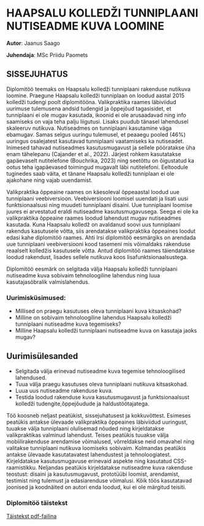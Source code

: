# HAAPSALU KOLLEDŽI TUNNIPLAANI NUTISEADME KUVA LOOMINE

**Autor**: Jaanus Saago

**Juhendaja**: MSc Priidu Paomets

## SISSEJUHATUS
Diplomitöö teemaks on Haapsalu kolledži tunniplaani rakenduse nutikuva loomine. Praegune Haapsalu kolledži tunniplaan on loodud aastal 2015 kolledži tudengi poolt diplomitööna. Valikpraktika raames läbiviidud uurimuse tulemusena andsid tudengid ja õppejõud tagasisidet, et tunniplaani ei ole mugav kasutada, ikoonid ei ole arusaadavad ning info saamiseks on vaja teha palju liigutusi. Lisaks puudub tänasel lahendusel skaleeruv nutikuva. Nutiseadmes on tunniplaani kasutamine väga ebamugav. Samas selgus uuringu tulemusel, et peaaegu pooled (46%) uuringus osalejatest kasutavad tunniplaani vaatamiseks ka nutiseadet. Inimesed tahavad nutiseadmes kasutusmugavust ja sellele pööratakse üha enam tähelepanu (Cajander et al., 2022). Järjest rohkem kasutatakse  gapäevaselt nutitelefone (Bouchrika, 2023) ning seetõttu on
õigustatud ka ootus teha igapäevased toimingud mugavalt läbi nutitelefoni. Eeltoodule tuginedes saab väita, et tänane Haapsalu kolledži tunniplaan ei ole ajakohane ning vajab uuendamist.

Valikpraktika õppeaine raames on käesoleval õppeaastal loodud uue tunniplaani veebiversioon. Veebiversiooni loomisel uuendati ja lisati uusi funktsionaalsusi ning muudeti tunniplaani disaini. Uue tunniplaani loomise juures ei arvestatud eraldi nutiseadme kasutusmugavusega.
Seega ei ole ka valikpraktika õppeaine raames loodud lahendust mugav nutiseadmes kasutada. Kuna Haapsalu kolledž on avaldanud soovi uus tunniplaani rakendus kasutusele võtta, siis arendatakse valikpraktika õppeaines loodut edasi kahe diplomitöö raames. Ahti Irsi diplomitöö
eesmärgiks on arendada uue tunniplaani veebiversiooni kood tasemeni mis võimaldaks rakenduse reaalselt kolledžis kasutusele võtta. Antud diplomitöö raames täiendatakse loodud rakendust, lisades sellele nutikuva koos lisafunktsionaalsustega.

Diplomitöö eesmärk on selgitada välja Haapsalu kolledži tunniplaani nutiseadme kuva sobivaim tehnoloogiline lahendus ning luua kasutajasõbralik valmislahendus.

### Uurimisküsimused:
- Millised on praegu kasutuses oleva tunniplaani kuva kitsaskohad?
- Milline on sobivaim tehnoloogiline lahendus Haapsalu kolledži tunniplaani nutiseadme kuva tegemiseks?
- Milline Haapsalu kolledži tunniplaani nutiseadme kuva on kasutaja jaoks mugav?

## Uurimisülesanded
- Selgitada välja erinevad nutiseadme kuva tegemise tehnoloogilised lahendused.
- Tuua välja praegu kasutuses oleva tunniplaani nutikuva kitsaskohad.
- Luua uus nutiseadme rakenduse kuva.
- Testida loodud rakenduse kuva kasutusmugavust ja funktsionaalsust kolledži tudengite,õppejõudude ja haldustöötajatega.

Töö koosneb neljast peatükist, sissejuhatusest ja kokkuvõttest. Esimeses peatükis antakse ülevaade valikpraktika õppeaines läbiviidud uuringust, tuuakse välja tunniplaani olulisemad nõuded ning kirjeldatakse valikpraktikas valminud lahendust. Teises peatükis tuuakse välja
mobiilirakenduse arendamise võimalused, võrreldakse neid omavahel ning valitakse tunniplaani nutikuva loomiseks sobivaim. Kolmandas peatükis antakse ülevaade kasutatavatest lahendustest ja tehnoloogiatest. Kirjeldatakse kasutusmugavuse erinevaid aspekte ning kasutatud CSS-raamistikku. Neljandas peatükis kirjeldatakse nutiseadme kuva rakenduse teostust: disaini ja kasutusmugavust, prototüübi loomist, arendamist, testimist ning tulemust ja edasiarenduse võimalusi. Kõik töös kasutatavad joonised ja koodnäited on autori enda loodud, kui ei ole märgitud teisiti.

### Diplomitöö täistekst
[Täistekst pdf-failina](./Tunniplaan_mobiil.pdf)
